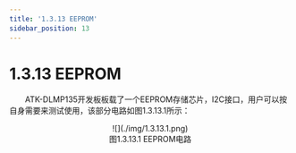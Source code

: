 ```yaml
---
title: '1.3.13 EEPROM'
sidebar_position: 13
---
```


# 1.3.13 EEPROM

&emsp;&emsp;ATK-DLMP135开发板板载了一个EEPROM存储芯片，I2C接口，用户可以按自身需要来测试使用，该部分电路如图1.3.13.1所示：

<center>
![](./img/1.3.13.1.png)<br />
图1.3.13.1 EEPROM电路
</center>


